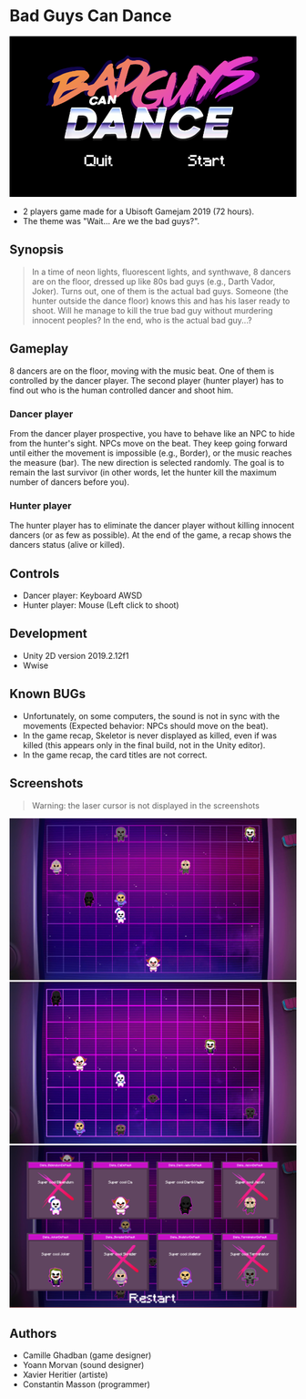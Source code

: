 # Bad Guys Can Dance

![screenshot](Screenshots/2019_12_20_Screenshots_00.png)

- 2 players game made for a Ubisoft Gamejam 2019 (72 hours).
- The theme was "Wait... Are we the bad guys?".

## Synopsis

> In a time of neon lights, fluorescent lights, and synthwave, 8 dancers are on the floor, dressed up like 80s bad guys (e.g., Darth Vador, Joker). Turns out, one of them is the actual bad guys. Someone (the hunter outside the dance floor) knows this and has his laser ready to shoot. Will he manage to kill the true bad guy without murdering innocent peoples? In the end, who is the actual bad guy...?

## Gameplay

8 dancers are on the floor, moving with the music beat. One of them is controlled by the dancer player. The second player (hunter player) has to find out who is the human controlled dancer and shoot him.

### Dancer player

From the dancer player prospective, you have to behave like an NPC to hide from the hunter's sight. NPCs move on the beat. They keep going forward until either the movement is impossible (e.g., Border), or the music reaches the measure (bar). The new direction is selected randomly. The goal is to remain the last survivor (in other words, let the hunter kill the maximum number of dancers before you).

### Hunter player

The hunter player has to eliminate the dancer player without killing innocent dancers (or as few as possible). At the end of the game, a recap shows the dancers status (alive or killed).

## Controls

- Dancer player: Keyboard AWSD
- Hunter player: Mouse (Left click to shoot)

## Development

- Unity 2D version 2019.2.12f1
- Wwise

## Known BUGs

- Unfortunately, on some computers, the sound is not in sync with the movements (Expected behavior: NPCs should move on the beat).
- In the game recap, Skeletor is never displayed as killed, even if was killed (this appears only in the final build, not in the Unity editor).
- In the game recap, the card titles are not correct.

## Screenshots

> Warning: the laser cursor is not displayed in the screenshots

![screenshot](Screenshots/2019_12_20_Screenshots_01.png)
![screenshot](Screenshots/2019_12_20_Screenshots_02.png)
![screenshot](Screenshots/2019_12_20_Screenshots_03.png)

## Authors

- Camille Ghadban (game designer)
- Yoann Morvan (sound designer)
- Xavier Heritier (artiste)
- Constantin Masson (programmer)
